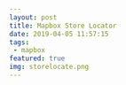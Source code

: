 ```yaml
---
layout: post
title: Mapbox Store Locator
date: 2019-04-05 11:57:15
tags:
 - mapbox
featured: true
img: storelocate.png
---
```

